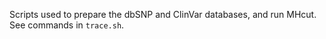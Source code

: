 Scripts used to prepare the dbSNP and ClinVar databases, and run MHcut.
See commands in `trace.sh`.
